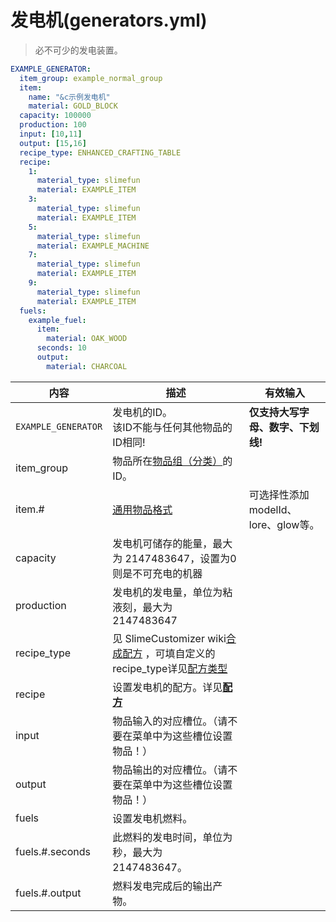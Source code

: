 # 发电机(generators.yml)

> 必不可少的发电装置。

```yaml
EXAMPLE_GENERATOR:
  item_group: example_normal_group
  item:
    name: "&c示例发电机"
    material: GOLD_BLOCK
  capacity: 100000
  production: 100
  input: [10,11]
  output: [15,16]
  recipe_type: ENHANCED_CRAFTING_TABLE
  recipe:
    1:
      material_type: slimefun
      material: EXAMPLE_ITEM
    3:
      material_type: slimefun
      material: EXAMPLE_ITEM
    5:
      material_type: slimefun
      material: EXAMPLE_MACHINE
    7:
      material_type: slimefun
      material: EXAMPLE_ITEM
    9:
      material_type: slimefun
      material: EXAMPLE_ITEM
  fuels:
    example_fuel:
      item:
        material: OAK_WOOD
      seconds: 10
      output:
        material: CHARCOAL
```
| 内容 | 描述 | 有效输入 |
| --- | ----------- | ----------------- |
| `EXAMPLE_GENERATOR` | 发电机的ID。<br>该ID不能与任何其他物品的ID相同! | **仅支持大写字母、数字、下划线!** |
| item_group | 物品所在[物品组（分类）](file/groups.md)的ID。 |
| item.# | [通用物品格式](format/universal-item-format.md)| 可选择性添加modelId、lore、glow等。 |
| capacity | 发电机可储存的能量，最大为 2147483647，设置为0则是不可充电的机器 |
| production | 发电机的发电量，单位为粘液刻，最大为 2147483647 |
| recipe_type | 见 SlimeCustomizer wiki[合成配方](https://slimefun-addons-wiki.guizhanss.cn/slime-customizer/Crafting-Recipe) ，可填自定义的recipe_type详见[配方类型](file/recipe_type.md) |
| recipe | 设置发电机的配方。详见[**配方**](format/recipe.md) |
| input | 物品输入的对应槽位。（请不要在菜单中为这些槽位设置物品！） |
| output | 物品输出的对应槽位。（请不要在菜单中为这些槽位设置物品！） |
| fuels | 设置发电机燃料。 |
| fuels.#.seconds | 此燃料的发电时间，单位为秒，最大为 2147483647。 |
| fuels.#.output | 燃料发电完成后的输出产物。 |
